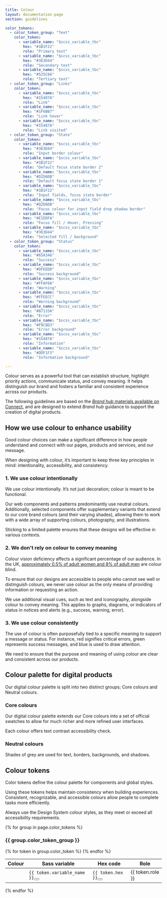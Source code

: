 ```yaml
---
title: Colour
layout: documentation-page
section: guidelines

color_tokens:
  - color_token_group: "Text"
    color_token:
      - variable_name: "$scss_variable_tbc"
        hex: "#1B1F22"
        role: "Primary text"
      - variable_name: "$scss_variable_tbc"
        hex: "#363D44"
        role: "Secondary text"
      - variable_name: "$scss_variable_tbc"
        hex: "#525C66"
        role: "Tertiary text"
  - color_token_group: "Links"
    color_token:
      - variable_name: "$scss_variable_tbc"
        hex: "#15487A"
        role: "Link"
      - variable_name: "$scss_variable_tbc"
        hex: "#1F6BB7"
        role: "Link hover"
      - variable_name: "$scss_variable_tbc"
        hex: "#15487A"
        role: "Link visited"
  - color_token_group: "State"
    color_token:
      - variable_name: "$scss_variable_tbc"
        hex: "#363D44"
        role: "Input border colour"
      - variable_name: "$scss_variable_tbc"
        hex: "#1B1F22"
        role: "Default focus state border 2"
      - variable_name: "$scss_variable_tbc"
        hex: "#D2D6DB"
        role: "Default focus state border 1"
      - variable_name: "$scss_variable_tbc"
        hex: "#1B1F22"
        role: "Input fields, focus state border"
      - variable_name: "$scss_variable_tbc"
        hex: "#D2D6DB"
        role: "Focus colour for input field drop shadow border"
      - variable_name: "$scss_variable_tbc"
        hex: "#E1EDFA"
        role: "Focus fill / Hover, Pressing"
      - variable_name: "$scss_variable_tbc"
        hex: "#363D44"
        role: "Selected fill / background"
  - color_token_group: "Status"
    color_token:
      - variable_name: "$scss_variable_tbc"
        hex: "#65A346"
        role: "Success"
      - variable_name: "$scss_variable_tbc"
        hex: "#DFEED8"
        role: "Success background"
      - variable_name: "$scss_variable_tbc"
        hex: "#FFAF0A"
        role: "Warning"
      - variable_name: "$scss_variable_tbc"
        hex: "#FFEECC"
        role: "Warning background"
      - variable_name: "$scss_variable_tbc"
        hex: "#B7133A"
        role: "Error"
      - variable_name: "$scss_variable_tbc"
        hex: "#F9C8D3"
        role: "Error background"
      - variable_name: "$scss_variable_tbc"
        hex: "#15487A"
        role: "Information"
      - variable_name: "$scss_variable_tbc"
        hex: "#DDF1F3"
        role: "Information background"

---
```




Colour serves as a powerful tool that can establish structure, highlight priority actions, communicate status, and convey meaning. It helps distinguish our brand and fosters a familiar and consistent experience across our products.

The following guidelines are based on the [*Brand hub* materials available on Connect](https://est.interactgo.com/page/10061), and are designed to extend *Brand hub* guidance to support the creation of digital products.


## How we use colour to enhance usability

Good colour choices can make a significant difference in how people understand and connect with our pages, products and services, and our message.

When designing with colour, it’s important to keep three key principles in mind: intentionality, accessibility, and consistency.

### 1. We use colour intentionally

We use colour intentionally. It’s not just decoration; colour is meant to be functional.

Our web components and patterns predominantly use neutral colours. Additionally, selected components offer supplementary variants that extend to our core brand colours (and their varying shades), allowing them to work with a wide array of supporting colours, photography, and illustrations.

Sticking to a limited palette ensures that these designs will be effective in various contexts.

### 2. We don't rely on colour to convey meaning

Colour vision deficiency affects a significant percentage of our audience. In the UK, [approximately 0.5% of adult women and 8% of adult men](https://www.colourblindawareness.org/colour-blindness/) are colour blind.

To ensure that our designs are accessible to people who cannot see well or distinguish colours, we never use colour as the only means of providing information or requesting an action.

We use additional visual cues, such as text and iconography, alongside colour to convey meaning. This applies to graphs, diagrams, or indicators of status in notices and alerts (e.g., success, warning, error).

### 3. We use colour consistently

The use of colour is often purposefully tied to a specific meaning to support a message or status. For instance, red signifies critical errors, green represents success messages, and blue is used to draw attention.

We need to ensure that the purpose and meaning of using colour are clear and consistent across our products.


## Colour palette for digital products

Our digital colour palette is split into two distinct groups; Core colours and Neutral colours.

### Core colours

Our digital colour palette extends our Core colours into a set of official swatches to allow for much richer and more refined user interfaces.

Each colour offers text contrast accessibility check.

<div class="js-color-block" data-color-group="core"></div>


### Neutral colours

Shades of grey are used for text, borders, backgrounds, and shadows.

<div class="js-color-block" data-color-group="neutral"></div>

## Colour tokens

Color tokens define the colour palette for components and global styles.

Using these tokens helps maintain consistency when building experiences. Consistent, recognizable, and accessible colours allow people to complete tasks more efficiently.

Always use the Design System colour styles, as they meet or exceed all accessibility requirements.

{% for group in page.color_tokens %}
  <h3>{{ group.color_token_group }}</h3>
  <table class="design-token-table">
    <thead>
      <tr>
        <th class="first-column">Colour</th>
        <th class="second-column">Sass variable</th>
        <th class="third-column">Hex code</th>
        <th class="last-column">Role</th>
      </tr>
    </thead>
    <tbody>
      {% for token in group.color_token %}
      <tr>
        <td>
          <div class="color-token-preview" style="background-color:{{ token.hex }}"></div>
        </td>
        <td><code>{{ token.variable_name }}</code><button class="btn-clipboard js-btn-clipboard" title="Copy variable name"></button></td>
        <td><code>{{ token.hex }}</code><button class="btn-clipboard js-btn-clipboard" title="Copy HEX colour value"></button></td>
        <td>{{ token.role }}</td>
      </tr>
      {% endfor %}
    </tbody>
  </table>

{% endfor %}


<script src="https://cdnjs.cloudflare.com/ajax/libs/underscore.js/1.13.6/underscore-min.js" integrity="sha512-2V49R8ndaagCOnwmj8QnbT1Gz/rie17UouD9Re5WxbzRVUGoftCu5IuqqtAM9+UC3fwfHCSJR1hkzNQh/2wdtg==" crossorigin="anonymous" referrerpolicy="no-referrer"></script>
<script src="https://cdnjs.cloudflare.com/ajax/libs/jquery/3.6.4/jquery.min.js"></script>
<script src="https://cdn.jsdelivr.net/npm/values.js"></script>
<script src="/assets/js/libs/clipboard.min.js"></script>
<script src="/assets/js/libs/tinycolor-min.js"></script>
<script src="/assets/js/colour-palette.js"></script>
<script src="/assets/js/colour-gen.js"></script>